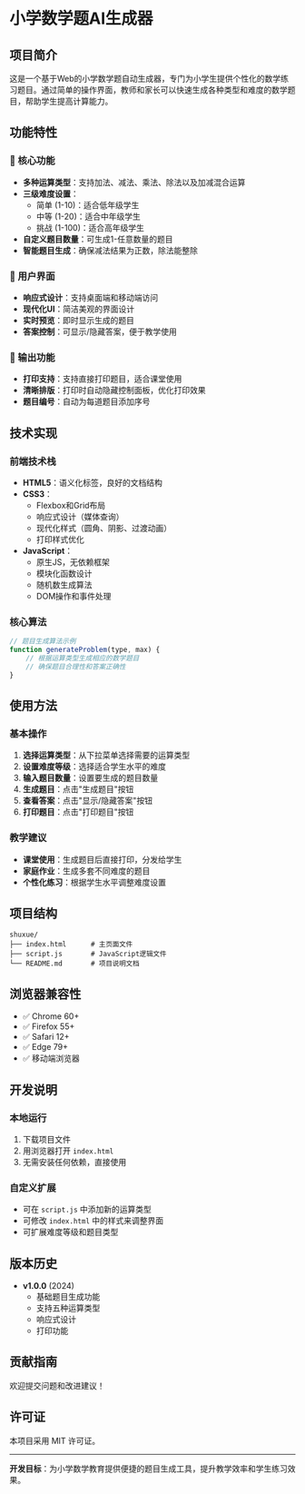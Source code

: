 # 小学数学题AI生成器

## 项目简介

这是一个基于Web的小学数学题自动生成器，专门为小学生提供个性化的数学练习题目。通过简单的操作界面，教师和家长可以快速生成各种类型和难度的数学题目，帮助学生提高计算能力。

## 功能特性

### 🎯 核心功能
- **多种运算类型**：支持加法、减法、乘法、除法以及加减混合运算
- **三级难度设置**：
  - 简单 (1-10)：适合低年级学生
  - 中等 (1-20)：适合中年级学生  
  - 挑战 (1-100)：适合高年级学生
- **自定义题目数量**：可生成1-任意数量的题目
- **智能题目生成**：确保减法结果为正数，除法能整除

### 🎨 用户界面
- **响应式设计**：支持桌面端和移动端访问
- **现代化UI**：简洁美观的界面设计
- **实时预览**：即时显示生成的题目
- **答案控制**：可显示/隐藏答案，便于教学使用

### 📄 输出功能
- **打印支持**：支持直接打印题目，适合课堂使用
- **清晰排版**：打印时自动隐藏控制面板，优化打印效果
- **题目编号**：自动为每道题目添加序号

## 技术实现

### 前端技术栈
- **HTML5**：语义化标签，良好的文档结构
- **CSS3**：
  - Flexbox和Grid布局
  - 响应式设计（媒体查询）
  - 现代化样式（圆角、阴影、过渡动画）
  - 打印样式优化
- **JavaScript**：
  - 原生JS，无依赖框架
  - 模块化函数设计
  - 随机数生成算法
  - DOM操作和事件处理

### 核心算法
```javascript
// 题目生成算法示例
function generateProblem(type, max) {
    // 根据运算类型生成相应的数学题目
    // 确保题目合理性和答案正确性
}
```

## 使用方法

### 基本操作
1. **选择运算类型**：从下拉菜单选择需要的运算类型
2. **设置难度等级**：选择适合学生水平的难度
3. **输入题目数量**：设置要生成的题目数量
4. **生成题目**：点击"生成题目"按钮
5. **查看答案**：点击"显示/隐藏答案"按钮
6. **打印题目**：点击"打印题目"按钮

### 教学建议
- **课堂使用**：生成题目后直接打印，分发给学生
- **家庭作业**：生成多套不同难度的题目
- **个性化练习**：根据学生水平调整难度设置

## 项目结构

```
shuxue/
├── index.html      # 主页面文件
├── script.js       # JavaScript逻辑文件
└── README.md       # 项目说明文档
```

## 浏览器兼容性

- ✅ Chrome 60+
- ✅ Firefox 55+
- ✅ Safari 12+
- ✅ Edge 79+
- ✅ 移动端浏览器

## 开发说明

### 本地运行
1. 下载项目文件
2. 用浏览器打开 `index.html`
3. 无需安装任何依赖，直接使用

### 自定义扩展
- 可在 `script.js` 中添加新的运算类型
- 可修改 `index.html` 中的样式来调整界面
- 可扩展难度等级和题目类型

## 版本历史

- **v1.0.0** (2024)
  - 基础题目生成功能
  - 支持五种运算类型
  - 响应式设计
  - 打印功能

## 贡献指南

欢迎提交问题和改进建议！

## 许可证

本项目采用 MIT 许可证。

---

**开发目标**：为小学数学教育提供便捷的题目生成工具，提升教学效率和学生练习效果。 